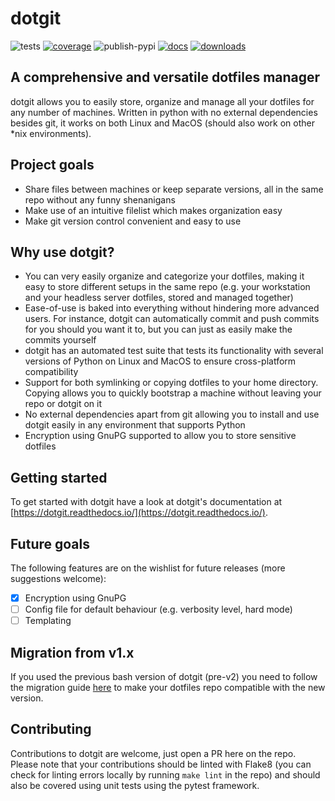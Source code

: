 # dotgit

![tests](https://github.com/kobus-v-schoor/dotgit/workflows/tests/badge.svg)
[![coverage](https://coveralls.io/repos/github/kobus-v-schoor/dotgit/badge.svg)](https://coveralls.io/github/kobus-v-schoor/dotgit)
![publish-pypi](https://github.com/kobus-v-schoor/dotgit/workflows/publish-pypi/badge.svg)
[![docs](https://readthedocs.org/projects/dotgit/badge/?version=latest)](https://dotgit.readthedocs.io/en/latest/)
[![downloads](https://img.shields.io/pypi/dm/dotgit)](https://pypi.org/project/dotgit/)

## A comprehensive and versatile dotfiles manager

dotgit allows you to easily store, organize and manage all your dotfiles for
any number of machines. Written in python with no external dependencies besides
git, it works on both Linux and MacOS (should also work on other \*nix
environments).

## Project goals

* Share files between machines or keep separate versions, all in the same repo
  without any funny shenanigans
* Make use of an intuitive filelist which makes organization easy
* Make git version control convenient and easy to use

## Why use dotgit?

* You can very easily organize and categorize your dotfiles, making it easy to
  store different setups in the same repo (e.g. your workstation and your
  headless server dotfiles, stored and managed together)
* Ease-of-use is baked into everything without hindering more advanced users.
  For instance, dotgit can automatically commit and push commits for you should
  you want it to, but you can just as easily make the commits yourself
* dotgit has an automated test suite that tests its functionality with several
  versions of Python on Linux and MacOS to ensure cross-platform compatibility
* Support for both symlinking or copying dotfiles to your home directory.
  Copying allows you to quickly bootstrap a machine without leaving your repo
  or dotgit on it
* No external dependencies apart from git allowing you to install and use
  dotgit easily in any environment that supports Python
* Encryption using GnuPG supported to allow you to store sensitive dotfiles

## Getting started

To get started with dotgit have a look at dotgit's documentation at
[https://dotgit.readthedocs.io/](https://dotgit.readthedocs.io/).

## Future goals

The following features are on the wishlist for future releases (more
suggestions welcome):

* [x] Encryption using GnuPG
* [ ] Config file for default behaviour (e.g. verbosity level, hard mode)
* [ ] Templating

## Migration from v1.x

If you used the previous bash version of dotgit (pre-v2) you need to follow the
migration guide
[here](https://dotgit.readthedocs.io/en/latest/migration_v1.html) to make your
dotfiles repo compatible with the new version.

## Contributing

Contributions to dotgit are welcome, just open a PR here on the repo. Please
note that your contributions should be linted with Flake8 (you can check for
linting errors locally by running `make lint` in the repo) and should also be
covered using unit tests using the pytest framework.
